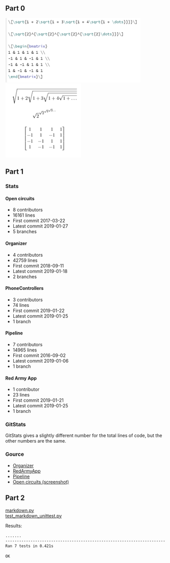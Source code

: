 ## Part 0
![latex 1](images/latex%201.png)  
![latex 2](images/latex%202.png)

## Part 1
### Stats
#### Open circuits
* 8 contributors
* 16161 lines
* First commit 2017-03-22
* Latest commit 2019-01-27
* 5 branches

#### Organizer
* 4 contributors
* 42759 lines
* First commit 2018-09-11
* Latest commit 2019-01-18
* 2 branches

#### PhoneControllers
* 3 contributors
* 74 lines
* First commit 2019-01-22
* Latest commit 2019-01-25
* 1 branch

#### Pipeline
* 7 contributors
* 14965 lines
* First commit 2016-09-02
* Latest commit 2019-01-06
* 1 branch

#### Red Army App
* 1 contributor
* 23 lines
* First commit 2019-01-21
* Latest commit 2019-01-25
* 1 branch

### GitStats
GitStats gives a slightly different number for the total lines of code, but the other numbers are the same.

### Gource
* [Organizer](https://www.youtube.com/watch?v=RNQ1Mi7HG5M)
* [RedArmyApp](https://www.youtube.com/watch?v=nFkt7IjXUms)
* [Pipeline](https://www.youtube.com/watch?v=_rcXZxHJkRo)
* [Open circuits (screenshot)](images/gource%20open%20circuits.png)

## Part 2
[markdown.py](markdown/markdown.py)  
[test_markdown_unittest.py](markdown/test_markdown_unittest.py)

Results:
```
.......
----------------------------------------------------------------------
Ran 7 tests in 0.421s

OK
```
